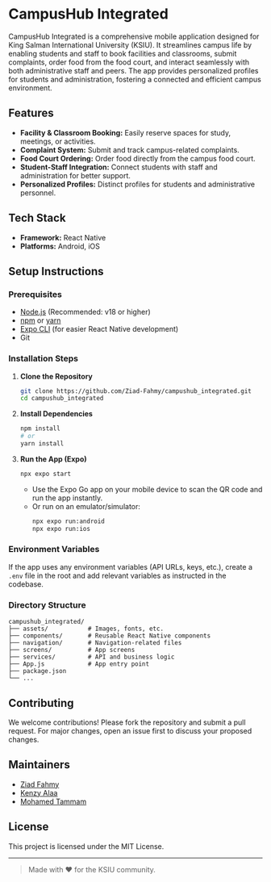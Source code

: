 # CampusHub Integrated

CampusHub Integrated is a comprehensive mobile application designed for King Salman International University (KSIU). It streamlines campus life by enabling students and staff to book facilities and classrooms, submit complaints, order food from the food court, and interact seamlessly with both administrative staff and peers. The app provides personalized profiles for students and administration, fostering a connected and efficient campus environment.

## Features

- **Facility & Classroom Booking:** Easily reserve spaces for study, meetings, or activities.
- **Complaint System:** Submit and track campus-related complaints.
- **Food Court Ordering:** Order food directly from the campus food court.
- **Student-Staff Integration:** Connect students with staff and administration for better support.
- **Personalized Profiles:** Distinct profiles for students and administrative personnel.

## Tech Stack

- **Framework:** React Native
- **Platforms:** Android, iOS

## Setup Instructions

### Prerequisites

- [Node.js](https://nodejs.org/) (Recommended: v18 or higher)
- [npm](https://www.npmjs.com/) or [yarn](https://yarnpkg.com/)
- [Expo CLI](https://docs.expo.dev/get-started/installation/) (for easier React Native development)
- Git

### Installation Steps

1. **Clone the Repository**
   ```bash
   git clone https://github.com/Ziad-Fahmy/campushub_integrated.git
   cd campushub_integrated
   ```

2. **Install Dependencies**
   ```bash
   npm install
   # or
   yarn install
   ```

3. **Run the App (Expo)**
   ```bash
   npx expo start
   ```

   - Use the Expo Go app on your mobile device to scan the QR code and run the app instantly.
   - Or run on an emulator/simulator:
     ```bash
     npx expo run:android
     npx expo run:ios
     ```

### Environment Variables

If the app uses any environment variables (API URLs, keys, etc.), create a `.env` file in the root and add relevant variables as instructed in the codebase.

### Directory Structure

```
campushub_integrated/
├── assets/           # Images, fonts, etc.
├── components/       # Reusable React Native components
├── navigation/       # Navigation-related files
├── screens/          # App screens
├── services/         # API and business logic
├── App.js            # App entry point
├── package.json
└── ...
```

## Contributing

We welcome contributions! Please fork the repository and submit a pull request. For major changes, open an issue first to discuss your proposed changes.

## Maintainers

- [Ziad Fahmy](https://github.com/Ziad-Fahmy)
- [Kenzy Alaa](https://github.com/kenzyalaa)
- [Mohamed Tammam](https://github.com/Tammam11)

## License

This project is licensed under the MIT License.

---

> Made with ❤️ for the KSIU community.
